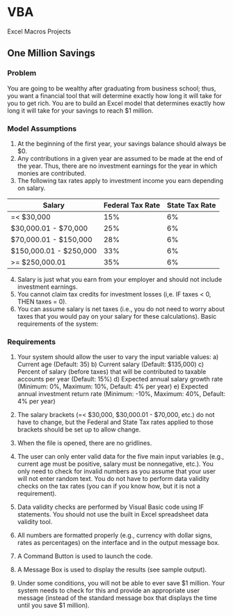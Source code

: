 # VBA
Excel Macros Projects

## One Million Savings
### Problem
You are going to be wealthy after graduating from business school; thus, you want a financial tool that will determine exactly how long it will take for you to get rich. You are to build an Excel model that determines exactly how long it will take for your savings to reach $1 million.

### Model Assumptions
1. At the beginning of the first year, your savings balance should always be $0.
2. Any contributions in a given year are assumed to be made at the end of the year. Thus, there are no investment earnings for the year in which monies are contributed.
3. The following tax rates apply to investment income you earn depending on salary.

| Salary | Federal Tax Rate | State Tax Rate
| ----------- | ----------- | ----------- |
| =< $30,000 | 15% | 6% |
| $30,000.01 - $70,000 | 25% | 6% |
| $70,000.01 - $150,000 | 28% | 6% |
| $150,000.01 - $250,000 | 33% | 6% |
| >= $250,000.01 | 35% | 6% |

4. Salary is just what you earn from your employer and should not include investment earnings.
5. You cannot claim tax credits for investment losses (i,e. IF taxes < 0, THEN taxes = 0).
6. You can assume salary is net taxes (i.e., you do not need to worry about taxes that you would pay on your salary for these calculations).
Basic requirements of the system:

### Requirements
1. Your system should allow the user to vary the input variable values:
a) Current age (Default: 35)
b) Current salary (Default: $135,000)
c) Percent of salary (before taxes) that will be contributed to taxable accounts per year (Default: 15%)
d) Expected annual salary growth rate (Minimum: 0%, Maximum: 10%, Default: 4% per year)
e) Expected annual investment return rate (Minimum: -10%, Maximum: 40%, Default: 4% per year)

2. The salary brackets (=< $30,000, $30,000.01 - $70,000, etc.) do not have to change, but the Federal and State Tax rates applied to those brackets should be set up to allow change.
3. When the file is opened, there are no gridlines.
4. The user can only enter valid data for the five main input variables (e.g., current age must be positive, salary must be nonnegative, etc.). You only need to check for invalid numbers as you assume that your user will not enter random text. You do not have to perform data validity checks on the tax rates (you can if you know how, but it is not a requirement).
5. Data validity checks are performed by Visual Basic code using IF statements. You should not use the built in Excel spreadsheet data validity tool.
6. All numbers are formatted properly (e.g., currency with dollar signs, rates as percentages) on the interface and in the output message box.
7. A Command Button is used to launch the code.
8. A Message Box is used to display the results (see sample output).
9. Under some conditions, you will not be able to ever save $1 million. Your system needs to check for this and provide an appropriate user message (instead of the standard message box that displays the time until you save $1 million).

##
